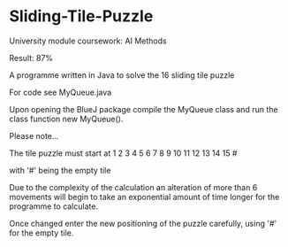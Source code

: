 # Sliding-Tile-Puzzle
University module coursework: AI Methods

Result: 87%

A programme written in Java to solve the 16 sliding tile puzzle

For code see MyQueue.java

Upon opening the BlueJ package compile the MyQueue class and run the class function new MyQueue().

Please note...

The tile puzzle must start at
1  2  3  4
5  6  7  8
9  10 11 12
13 14 15 #

with '#' being the empty tile

Due to the complexity of the calculation an alteration of more than 6 movements will begin to take an exponential amount of time longer for the programme to calculate.

Once changed enter the new positioning of the puzzle carefully, using '#' for the empty tile. 
